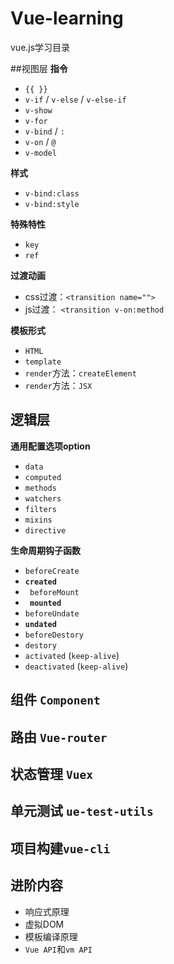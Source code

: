 # Vue-learning
vue.js学习目录

##视图层
**指令**
- `{{ }}`
- `v-if` / `v-else` / `v-else-if`
- `v-show`
- `v-for`
- `v-bind` / `:`
- `v-on` / `@`
- `v-model`

**样式**
- `v-bind:class`
- `v-bind:style`

**特殊特性**
- `key`
- `ref`

**过渡动画**

- css过渡：`<transition name="">`
- js过渡： `<transition v-on:method`

**模板形式**
- `HTML`
- `template`
- `render`方法：`createElement`
- `render`方法：`JSX`

## 逻辑层
**通用配置选项option**

- `data`
- `computed`
- `methods`
- `watchers`
- `filters`
- `mixins`
- `directive`

**生命周期钩子函数**
- `beforeCreate`
- **`created`**
- ` beforeMount`
- **` mounted`**
- `beforeUndate`
- **`undated`**
- `beforeDestory`
- `destory`
- `activated` (`keep-alive`)
- `deactivated` (`keep-alive`)

## 组件 `Component`
## 路由 `Vue-router`
## 状态管理 `Vuex`
## 单元测试 `ue-test-utils`
## 项目构建`vue-cli`

## 进阶内容
- 响应式原理
- 虚拟DOM
- 模板编译原理
- `Vue API`和`vm API`